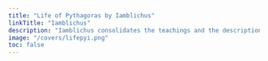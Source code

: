 ```yaml
---
title: "Life of Pythagoras by Iamblichus"
linkTitle: "Iamblichus"
description: "Iamblichus consolidates the teachings and the descriptions of the Life of Pythagoras"
image: "/covers/lifepyi.png"
toc: false
---
```

